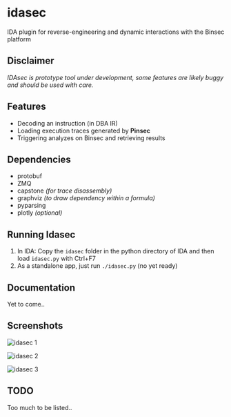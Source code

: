 # idasec

IDA plugin for reverse-engineering and dynamic interactions with the Binsec platform

## Disclaimer

*IDAsec is prototype tool under development, some features are likely buggy and should be used with care.*

## Features

* Decoding an instruction (in DBA IR)
* Loading execution traces generated by **Pinsec**
* Triggering analyzes on Binsec and retrieving results

## Dependencies

* protobuf
* ZMQ
* capstone *(for trace disassembly)*
* graphviz *(to draw dependency within a formula)*
* pyparsing
* plotly   *(optional)*

## Running Idasec

1. In IDA: Copy the `idasec` folder in the python directory of IDA and then load `idasec.py` with Ctrl+F7
2. As a standalone app, just run `./idasec.py` (no yet ready)

## Documentation

Yet to come..

## Screenshots

![idasec 1](https://raw.github.com/RobinDavid/idasec/master/screenshot/idasec1.png)

![idasec 2](https://raw.github.com/RobinDavid/idasec/master/screenshot/idasec2.png)

![idasec 3](https://raw.github.com/RobinDavid/idasec/master/screenshot/idasec3.png)

## TODO

Too much to be listed..